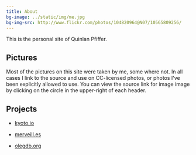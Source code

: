 ```yaml
---
title: About
bg-image: ../static/img/me.jpg
bg-img-src: http://www.flickr.com/photos/104820964@N07/10565809256/
---
```

This is the personal site of Quinlan Pfiffer.

## Pictures
Most of the pictures on this site were taken by me, some where not. In all cases
I link to the source and use on CC-licensed photos, or photos I've been
explicitly allowed to use. You can view the source link for image image by
clicking on the circle in the upper-right of each header.

## Projects
* <p><a href="http://kyoto.io">kyoto.io</a></p>
* <p><a href="http://merveill.es">merveill.es</a></p>
* <p><a href="https://olegdb.org">olegdb.org</a></p>
